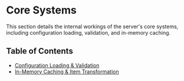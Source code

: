 # Core Systems

This section details the internal workings of the server's core systems, including configuration loading, validation, and in-memory caching.

## Table of Contents

*   [Configuration Loading & Validation](./config-loading.md)
*   [In-Memory Caching & Item Transformation](./memory-caching.md)
